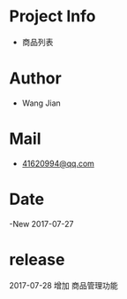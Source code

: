 # Project Info
- 商品列表
# Author
- Wang Jian
# Mail
- 41620994@qq.com
# Date
-New 2017-07-27
# release
2017-07-28 增加 商品管理功能
